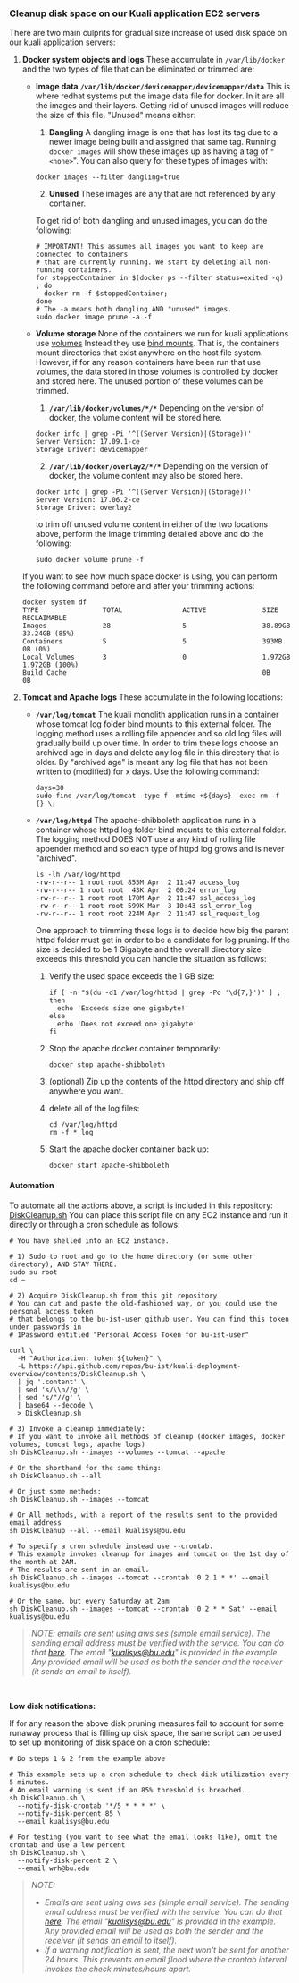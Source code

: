### Cleanup disk space on our Kuali application EC2 servers

There are two main culprits for gradual size increase of used disk space on our kuali application servers:

1. **Docker system objects and logs**
   These accumulate in `/var/lib/docker` and the two types of file that can be eliminated or trimmed are: 
        
   
   - **Image data**
     **`/var/lib/docker/devicemapper/devicemapper/data`**
     This is where redhat systems put the image data file for docker. In it are all the images and their layers. Getting rid of unused images will reduce the size of this file. "Unused" means either:
     
     1. **Dangling**
       A dangling image is one that has lost its tag due to a newer image being built and assigned that same tag. Running `docker images` will show these images up as having a tag of `"<none>`".
       You can also query for these types of images with:
     
       ```
       docker images --filter dangling=true
       ```
     
     2. **Unused**
        These images are any that are not referenced by any container. 
     
     To get rid of both dangling and unused images, you can do the following:
     
     ```
     # IMPORTANT! This assumes all images you want to keep are connected to containers
     # that are currently running. We start by deleting all non-running containers.
     for stoppedContainer in $(docker ps --filter status=exited -q) ; do
       docker rm -f $stoppedContainer;
     done
     # The -a means both dangling AND "unused" images.
     sudo docker image prune -a -f
     ```
     
     
     
   - **Volume storage**
     None of the containers we run for kuali applications use [volumes](https://docs.docker.com/storage/volumes/) Instead they use [bind mounts](https://docs.docker.com/storage/bind-mounts/).
     That is, the containers mount directories that exist anywhere on the host file system. However, if for any reason containers have been run that use volumes, the data stored in those volumes is controlled by docker and stored here. The unused portion of these volumes can be trimmed.
     
     1.  **`/var/lib/docker/volumes/*/*`**
       Depending on the version of docker, the volume content will be stored here.
     
       ```
       docker info | grep -Pi '^((Server Version)|(Storage))'
       Server Version: 17.09.1-ce
       Storage Driver: devicemapper
       ```
     
     2. **`/var/lib/docker/overlay2/*/*`**
       Depending on the version of docker, the volume content may also be stored here.
     
       ```
       docker info | grep -Pi '^((Server Version)|(Storage))'
       Server Version: 17.06.2-ce
       Storage Driver: overlay2
       ```
     
     to trim off unused volume content in either of the two locations above, perform the image trimming detailed above and do the following:
     
     ```
     sudo docker volume prune -f
     ```
   
   If you want to see how much space docker is using, you can perform the following command before and after your trimming actions:
   
   ```
   docker system df
   TYPE                TOTAL               ACTIVE              SIZE                RECLAIMABLE
   Images              28                  5                   38.89GB             33.24GB (85%)
   Containers          5                   5                   393MB               0B (0%)
   Local Volumes       3                   0                   1.972GB             1.972GB (100%)
   Build Cache                                                 0B                  0B
   ```
   
   
   
2. **Tomcat and Apache logs**
   These accumulate in the following locations:

   - **`/var/log/tomcat`**
      The kuali monolith application runs in a container whose tomcat log folder bind mounts to this external folder. The logging method uses a rolling file appender and so old log files will gradually build up over time. In order to trim these logs choose an archived age in days and delete any log file in this directory that is older. By "archived age" is meant any log file that has not been written to (modified) for x days. Use the following command:

      ```
      days=30
      sudo find /var/log/tomcat -type f -mtime +${days} -exec rm -f {} \;
      ```

   - **`/var/log/httpd`**
      The apache-shibboleth application runs in a container whose httpd log folder bind mounts to this external folder. The logging method DOES NOT use a any kind of rolling file appender method and so each type of httpd log grows and is never "archived". 

      ```
      ls -lh /var/log/httpd
      -rw-r--r-- 1 root root 855M Apr  2 11:47 access_log
      -rw-r--r-- 1 root root  43K Apr  2 00:24 error_log
      -rw-r--r-- 1 root root 170M Apr  2 11:47 ssl_access_log
      -rw-r--r-- 1 root root 599K Mar  3 10:43 ssl_error_log
      -rw-r--r-- 1 root root 224M Apr  2 11:47 ssl_request_log
      ```

      One approach to trimming these logs is to decide how big the parent httpd folder must get in order to be a candidate for log pruning. If the size is decided to be 1 Gigabyte and the overall directory size exceeds this threshold you can handle the situation as follows:

      1. Verify the used space exceeds the 1 GB size:

         ```
         if [ -n "$(du -d1 /var/log/httpd | grep -Po '\d{7,}')" ] ; then
           echo 'Exceeds size one gigabyte!'
         else
           echo 'Does not exceed one gigabyte'
         fi
         ```

      2. Stop the apache docker container temporarily:

         ```
         docker stop apache-shibboleth
         ```

      3. (optional) Zip up the contents of the httpd directory and ship off anywhere you want.

      4. delete all of the log files:

         ```
         cd /var/log/httpd
         rm -f *_log
         ```

      5. Start the apache docker container back up:

         ```
         docker start apache-shibboleth
         ```




#### Automation

To automate all the actions above, a script is included in this repository: [DiskCleanup.sh](DiskCleanup.sh)
You can place this script file on any EC2 instance and run it directly or through a cron schedule as follows:

```
# You have shelled into an EC2 instance.

# 1) Sudo to root and go to the home directory (or some other directory), AND STAY THERE.
sudo su root
cd ~

# 2) Acquire DiskCleanup.sh from this git repository
# You can cut and paste the old-fashioned way, or you could use the personal access token
# that belongs to the bu-ist-user github user. You can find this token under passwords in
# 1Password entitled "Personal Access Token for bu-ist-user"

curl \
  -H "Authorization: token ${token}" \
  -L https://api.github.com/repos/bu-ist/kuali-deployment-overview/contents/DiskCleanup.sh \
  | jq '.content' \
  | sed 's/\\n//g' \
  | sed 's/"//g' \
  | base64 --decode \
  > DiskCleanup.sh

# 3) Invoke a cleanup immediately:
# If you want to invoke all methods of cleanup (docker images, docker volumes, tomcat logs, apache logs)
sh DiskCleanup.sh --images --volumes --tomcat --apache

# Or the shorthand for the same thing:
sh DiskCleanup.sh --all

# Or just some methods:
sh DiskCleanup.sh --images --tomcat

# Or All methods, with a report of the results sent to the provided email address
sh DiskCleanup --all --email kualisys@bu.edu

# To specify a cron schedule instead use --crontab. 
# This example invokes cleanup for images and tomcat on the 1st day of the month at 2AM.
# The results are sent in an email.
sh DiskCleanup.sh --images --tomcat --crontab '0 2 1 * *' --email kualisys@bu.edu

# Or the same, but every Saturday at 2am
sh DiskCleanup.sh --images --tomcat --crontab '0 2 * * Sat' --email kualisys@bu.edu
```

> *NOTE: emails are sent using aws ses (simple email service). The sending email address must be verified with the service. You can do that [here](https://console.aws.amazon.com/ses/home?region=us-east-1#verified-senders-email:)*. *The email "kualisys@bu.edu" is provided in the example. Any provided email will be used as both the sender and the receiver (it sends an email to itself).* 

​      

**Low disk notifications:**

If for any reason the above disk pruning measures fail to account for some runaway process that is filling up disk space, the same script can be used to set up monitoring of disk space on a cron schedule:

```
# Do steps 1 & 2 from the example above

# This example sets up a cron schedule to check disk utilization every 5 minutes.
# An email warning is sent if an 85% threshold is breached.
sh DiskCleanup.sh \
  --notify-disk-crontab '*/5 * * * *' \
  --notify-disk-percent 85 \
  --email kualisys@bu.edu
  
# For testing (you want to see what the email looks like), omit the crontab and use a low percent
sh DiskCleanup.sh \
  --notify-disk-percent 2 \
  --email wrh@bu.edu
```

> *NOTE:* 
>
> * *Emails are sent using aws ses (simple email service). The sending email address must be verified with the service. You can do that [here](https://console.aws.amazon.com/ses/home?region=us-east-1#verified-senders-email:). The email "kualisys@bu.edu" is provided in the example. Any provided email will be used as both the sender and the receiver (it sends an email to itself).* 
> * *If a warning notification is sent, the next won't be sent for another 24 hours. This prevents an email flood where the crontab interval invokes the check minutes/hours apart.*